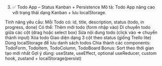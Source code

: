 3. ✅ Todo App – Status Kanban + Persistence
   Mô tả:
   Todo App nâng cao với trạng thái dạng Kanban + lưu localStorage.

Tính năng yêu cầu:
Mỗi Todo có: id, title, description, status (todo, in progress, done)
Có thể:
Thêm mới todo (form nhập vào)
Di chuyển todo giữa các cột (drag hoặc select box)
Sửa nội dung todo (click vào => chuyển thành input)
Xóa todo
Giao diện dạng 3 cột theo status (giống Trello lite)
Dùng localStorage để lưu danh sách todos
Chia thành các components: TodoForm, TodoItem, TodoColumn, TodoBoard
Bonus: Sort theo thời gian tạo mới nhất
Gợi ý dùng:
useState, useEffect, optional useReducer, custom hook, zustand + localStorage(persist)
